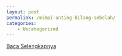```yaml
---
layout: post
permalink: /mimpi-anting-hilang-sebelah/
categories:
    - Uncategorized
---
```


[Baca Selengkapnya](/10)